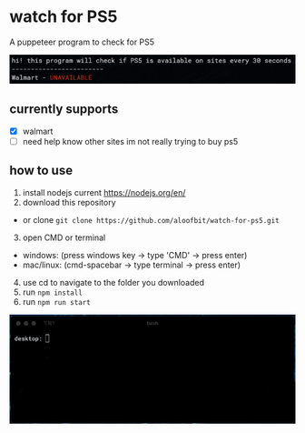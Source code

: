 # watch for PS5
A puppeteer program to check for PS5

![example](./example.png)

## currently supports
- [x] walmart
- [ ] need help know other sites im not really trying to buy ps5

## how to use

1. install nodejs current https://nodejs.org/en/
2. download this repository
  - or clone `git clone https://github.com/aloofbit/watch-for-ps5.git`
3. open CMD or terminal
  - windows: (press windows key -> type 'CMD' -> press enter)
  - mac/linux: (cmd-spacebar -> type terminal -> press enter)
4. use cd to navigate to the folder you downloaded
5. run `npm install`
6. run `npm run start`

![help](./help.gif)



